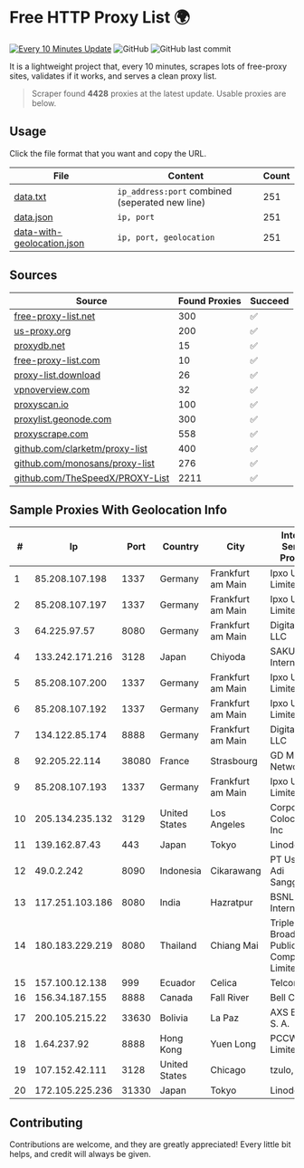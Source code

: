 
# Free HTTP Proxy List 🌍

[![Every 10 Minutes Update](https://github.com/mertguvencli/http-proxy-list/actions/workflows/main.yml/badge.svg?branch=main)](https://github.com/mertguvencli/http-proxy-list/actions/workflows/main.yml)
![GitHub](https://img.shields.io/github/license/mertguvencli/http-proxy-list)
![GitHub last commit](https://img.shields.io/github/last-commit/mertguvencli/http-proxy-list)

It is a lightweight project that, every 10 minutes, scrapes lots of free-proxy sites, validates if it works, and serves a clean proxy list.


> Scraper found **4428** proxies at the latest update. Usable proxies are below.

## Usage

Click the file format that you want and copy the URL.


|File|Content|Count|
|----|-------|-----|
|[data.txt](https://raw.githubusercontent.com/mertguvencli/http-proxy-list/main/proxy-list/data.txt)|`ip_address:port` combined (seperated new line)|251|
|[data.json](https://raw.githubusercontent.com/mertguvencli/http-proxy-list/main/proxy-list/data.json)|`ip, port`|251|
|[data-with-geolocation.json](https://raw.githubusercontent.com/mertguvencli/http-proxy-list/main/proxy-list/data-with-geolocation.json)|`ip, port, geolocation`|251|

## Sources

|Source|Found Proxies|Succeed|
|------|-------------|-------|
|[free-proxy-list.net](https://free-proxy-list.net)|300|✅|
|[us-proxy.org](https://www.us-proxy.org)|200|✅|
|[proxydb.net](http://proxydb.net)|15|✅|
|[free-proxy-list.com](https://free-proxy-list.com/?page=&port=&type%5B%5D=http&type%5B%5D=https&up_time=0&search=Search)|10|✅|
|[proxy-list.download](https://www.proxy-list.download/HTTP)|26|✅|
|[vpnoverview.com](https://vpnoverview.com/privacy/anonymous-browsing/free-proxy-servers)|32|✅|
|[proxyscan.io](https://www.proxyscan.io)|100|✅|
|[proxylist.geonode.com](https://proxylist.geonode.com/api/proxy-list?limit=300&page=1&sort_by=lastChecked&sort_type=desc&protocols=http,https)|300|✅|
|[proxyscrape.com](https://api.proxyscrape.com/v2/?request=displayproxies&protocol=http&timeout=10000&country=all&ssl=all&anonymity=all)|558|✅|
|[github.com/clarketm/proxy-list](https://raw.githubusercontent.com/clarketm/proxy-list/master/proxy-list-raw.txt)|400|✅|
|[github.com/monosans/proxy-list](https://raw.githubusercontent.com/monosans/proxy-list/main/proxies/http.txt)|276|✅|
|[github.com/TheSpeedX/PROXY-List](https://raw.githubusercontent.com/TheSpeedX/PROXY-List/master/http.txt)|2211|✅|


## Sample Proxies With Geolocation Info

|#|Ip|Port|Country|City|Internet Service Provider|
|-|--|----|-------|----|-------------------------|
|1|85.208.107.198|1337|Germany|Frankfurt am Main|Ipxo UK Limited|
|2|85.208.107.197|1337|Germany|Frankfurt am Main|Ipxo UK Limited|
|3|64.225.97.57|8080|Germany|Frankfurt am Main|DigitalOcean, LLC|
|4|133.242.171.216|3128|Japan|Chiyoda|SAKURA Internet Inc.|
|5|85.208.107.200|1337|Germany|Frankfurt am Main|Ipxo UK Limited|
|6|85.208.107.192|1337|Germany|Frankfurt am Main|Ipxo UK Limited|
|7|134.122.85.174|8888|Germany|Frankfurt am Main|DigitalOcean, LLC|
|8|92.205.22.114|38080|France|Strasbourg|GD MASS Network|
|9|85.208.107.193|1337|Germany|Frankfurt am Main|Ipxo UK Limited|
|10|205.134.235.132|3129|United States|Los Angeles|Corporate Colocation Inc|
|11|139.162.87.43|443|Japan|Tokyo|Linode, LLC|
|12|49.0.2.242|8090|Indonesia|Cikarawang|PT Usaha Adi Sanggoro|
|13|117.251.103.186|8080|India|Hazratpur|BSNL Internet|
|14|180.183.229.219|8080|Thailand|Chiang Mai|Triple T Broadband Public Company Limited|
|15|157.100.12.138|999|Ecuador|Celica|Telconet S.A|
|16|156.34.187.155|8888|Canada|Fall River|Bell Canada|
|17|200.105.215.22|33630|Bolivia|La Paz|AXS Bolivia S. A.|
|18|1.64.237.92|8888|Hong Kong|Yuen Long|PCCW IMS Limited|
|19|107.152.42.111|3128|United States|Chicago|tzulo, inc.|
|20|172.105.225.236|31330|Japan|Tokyo|Linode, LLC|



## Contributing

Contributions are welcome, and they are greatly appreciated! Every
little bit helps, and credit will always be given.

